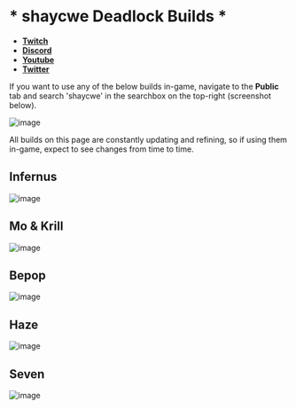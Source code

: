 # * shaycwe Deadlock Builds *

* [**Twitch**](https://twitch.tv/shaycwe)
* [**Discord**](https://discord.gg/9neGGz8pgs)
* [**Youtube**](https://www.youtube.com/@shaycwe)
* [**Twitter**](https://x.com/shaycwe)

If you want to use any of the below builds in-game, navigate to the **Public** tab and search 'shaycwe' in the searchbox on the top-right (screenshot below).

![image](https://github.com/user-attachments/assets/ddee5de7-894e-4832-8f5d-fb560cbe4703)

All builds on this page are constantly updating and refining, so if using them in-game, expect to see changes from time to time.

## Infernus

![image](https://github.com/user-attachments/assets/d74e67e9-db3e-41f8-a0da-0bf2062ac4d9)

## Mo & Krill

![image](https://github.com/user-attachments/assets/b4a2e506-763a-46fb-89f9-f76f911c4039)

## Bepop

![image](https://github.com/user-attachments/assets/f7887604-4487-4b7a-81ce-2016af342e22)

## Haze

![image](https://github.com/user-attachments/assets/36459dcc-dae8-494b-b1e3-9b31c30231dd)

## Seven

![image](https://github.com/user-attachments/assets/93286971-1cf4-4cdc-a684-39e49546b3c8)









